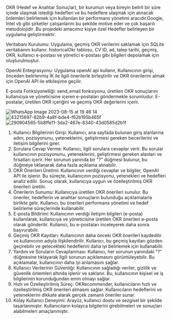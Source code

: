 OKR (Hedef ve Anahtar Sonuçlar), bir kurumun veya bireyin belirli bir süre içinde ulaşmak istediği hedefleri ve bu hedeflere ulaşmak için alınacak önlemleri belirlemek için kullanılan bir performans yönetimi aracıdır.Google, Intel vb gibi şirketler çalışanlarını bu şekilde motive eder ve çok başarılı metodolojidir .Bu projedeki amacımız kişiye özel Hedefler belirleyen bir uygulama geliştirmektir.

Veritabanı Kurulumu:
Uygulama, geçmiş OKR verilerini saklamak için SQLite veritabanını kullanır. historicalOkr tablosu, CV ID, ad, talep tarihi, geçmiş, OKR, kullanıcı e-postası ve yönetici e-postası gibi bilgileri depolamak için oluşturulmuştur.

OpenAI Entegrasyonu:
Uygulama openAI api kullanır,  Kullanıcının girişi, önceden belirlenmiş İK ile ilgili önerilerle birleştirilir ve OKR önerilerini almak için OpenAI API ile etkileşime geçilir.

E-posta Fonksiyonelliği:
send_email fonksiyonu, üretilen OKR sonuçlarını kullanıcıya ve yöneticisine içeren e-postaları göndermekle sorumludur. E-postalar, üretilen OKR içeriğini ve geçmiş OKR değerlerini içerir.




![WhatsApp Image 2023-08-15 at 19 46 14](https://github.com/aksoysoftware/okrs/assets/99371051/d99f2b26-d3f7-4684-9a2e-47c9bfdc9a1c)
![43215697-82b9-4a8f-bde4-f62b195b465f](https://github.com/aksoysoftware/okrs/assets/99371051/40fe05bd-ba43-49ec-b151-69523cf589e5)
![290904565-5b8ffe11-3da2-467e-8340-43d0585d2b1f](https://github.com/aksoysoftware/okrs/assets/99371051/1ebb1545-3305-4478-b82e-093051ae89ca)

1. Kullanıcı Bilgilerinin Girişi:
Kullanıcı, ana sayfada bulunan giriş alanlarına adını, pozisyonunu, yeteneklerini, geliştirmesi gereken becerilerini ve iletişim bilgilerini girer.
2. Sorulara Cevap Verme:
Kullanıcı, ilgili sorulara cevaplar verir. Bu sorular kullanıcının pozisyonunu, yeteneklerini, geliştirmesi gereken alanları ve fırsatları içerir. Her sorunun yanında bir "?" düğmesi bulunur, bu düğmeye tıklanarak daha fazla açıklama alınabilir.
3. OKR Önerileri Üretimi:
Kullanıcının verdiği cevaplar ve bilgiler, OpenAI API ile işlenir. Bu süreçte, kullanıcının pozisyonu, yetenekleri ve hedefleri analiz edilir. Sonuç olarak, kullanıcıya uygun ve özelleştirilmiş OKR önerileri üretilir.
4. Önerilerin Sunumu:
Kullanıcıya üretilen OKR önerileri sunulur. Bu öneriler, hedeflerin ve anahtar sonuçların bulunduğu açıklamalarla birlikte gelir. Kullanıcı, bu önerileri performans yönetimi ve hedef belirleme süreçlerinde kullanabilir.
5. E-posta Bildirimi:
Kullanıcının verdiği iletişim bilgileri (e-posta) kullanılarak, kullanıcıya ve yöneticisine üretilen OKR önerileri e-posta olarak gönderilir. Kullanıcı, bu e-postaları inceleyerek daha sonra başvurabilir.
6. Geçmiş OKR Kayıtları:
Kullanıcının daha önceki OKR önerileri kaydedilir ve kullanıcının adıyla ilişkilendirilir. Kullanıcı, bu geçmiş kayıtları gözden geçirebilir ve gelecekteki hedeflerini daha iyi belirlemek için kullanabilir.
7. Yardım ve Soruların Cevaplanması:
Kullanıcı, her sorunun yanındaki "?" düğmesine tıklayarak ilgili sorunun açıklamasını görüntüleyebilir. Bu açıklamalar, kullanıcının daha iyi anlamasını sağlar.
8. Kullanıcı Verilerinin Güvenliği:
Kullanıcının sağladığı veriler, gizlilik ve güvenlik önlemleri altında işlenir ve saklanır. Bu, kullanıcının kişisel ve iş bilgilerinin korunduğundan emin olmayı sağlar.
9. Hızlı ve Özelleştirilmiş Süreç:
OKRecommender, kullanıcıların hızlı ve özelleştirilmiş OKR önerileri almasını sağlar. Kullanıcıların hedeflerini ve yeteneklerini dikkate alarak gerçek zamanlı öneriler sunar.
10. Kolay Kullanıcı Deneyimi:
Arayüz, kullanıcı dostu ve sezgisel bir şekilde tasarlanmıştır. Kullanıcıların kolayca bilgilerini girebilmeleri ve sonuçları alabilmeleri amaçlanmıştır.


